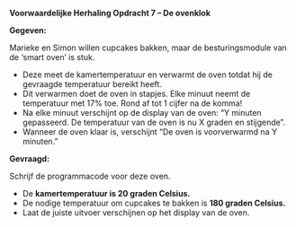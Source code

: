 **Voorwaardelijke Herhaling Opdracht 7 – De ovenklok**

**Gegeven:**

Marieke en Simon willen cupcakes bakken, maar de besturingsmodule van de ‘smart oven’ is stuk. 
* Deze meet de kamertemperatuur en verwarmt de oven totdat hij de gevraagde temperatuur bereikt heeft. 
* Dit verwarmen doet de oven in stapjes. Elke minuut neemt de temperatuur met 17% toe. Rond af tot 1 cijfer na de komma!
* Na elke minuut verschijnt op de display van de oven: “Y minuten gepasseerd. De temperatuur van de oven is nu X graden en stijgende”. 
* Wanneer de oven klaar is, verschijnt “De oven is voorverwarmd na Y minuten.” 

**Gevraagd:**

Schrijf de programmacode voor deze oven. 
* De **kamertemperatuur is 20 graden Celsius.** 
* De nodige temperatuur om cupcakes te bakken is **180 graden Celsius.** 
* Laat de juiste uitvoer verschijnen op het display van de oven. 
